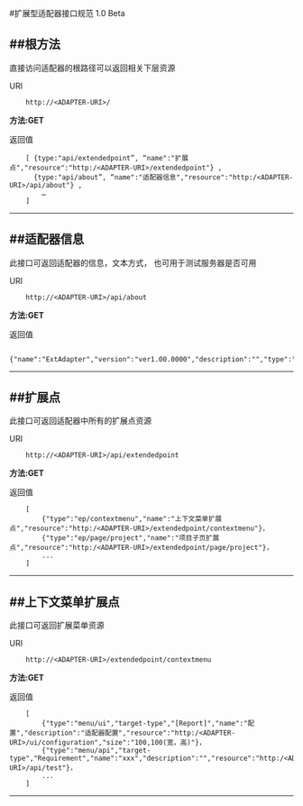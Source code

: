 #扩展型适配器接口规范 1.0 Beta


##根方法
----------

直接访问适配器的根路径可以返回相关下层资源

URI

		http://<ADAPTER-URI>/

**方法:GET**

返回值

		[ {type:"api/extendedpoint”, “name":"扩展点","resource":"http:/<ADAPTER-URI>/extendedpoint"} ,
		  {type:"api/about”, “name":"适配器信息","resource":"http:/<ADAPTER-URI>/api/about"} ,
			…
	    ] 
***

##适配器信息
----------

此接口可返回适配器的信息，文本方式， 也可用于测试服务器是否可用

URI

		http://<ADAPTER-URI>/api/about

**方法:GET**

返回值

		{"name":"ExtAdapter","version":"ver1.00.0000","description":"","type":"Extension"}
***

##扩展点
----------

此接口可返回适配器中所有的扩展点资源

URI

		http://<ADAPTER-URI>/api/extendedpoint

**方法:GET**

返回值

		[
			{"type":"ep/contextmenu","name":"上下文菜单扩展点","resource":"http:/<ADAPTER-URI>/extendedpoint/contextmenu"}，
			{"type":"ep/page/project","name":"项目子页扩展点","resource":"http:/<ADAPTER-URI>/extendedpoint/page/project"}，
			...
		]
***


##上下文菜单扩展点
----------

此接口可返回扩展菜单资源

URI

		http://<ADAPTER-URI>/extendedpoint/contextmenu

**方法:GET**

返回值

		[
			{"type":"menu/ui","target-type","[Report]","name":"配置","description":"适配器配置","resource":"http:/<ADAPTER-URI>/ui/configuration","size":"100,100(宽，高)"}，
			{"type":"menu/api","target-type","Requirement","name":"xxx","description":"","resource":"http:/<ADAPTER-URI>/api/test"}，
			...
		]
***

